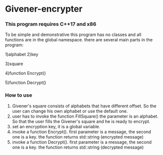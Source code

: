 # Givener-encrypter
### This program requires C++17 and x86

To be simple and demonstrative this program has no classes and all functions are in the global namespace.
there are several main parts in the program:

1)alphabet
2)key

3)square

4)function Encrypt()

5)function Decrypt()

### How to use
1) Givener's square consists of alphabets that have different offset. So the user can change his own alphabet or use the default one.
2) user has to invoke the function FillSquare() the parameter is an alphabet. So that the user fills the Givener's square and he is ready to encrypt.
3) set an encryption key, it is a global variable.
4) invoke a function Encrypt(). first parameter is a message, the second one is a key. the function returns std::string (encrypted message)
5) invoke a function Decrypt(). first parameter is a message, the second one is a key. the function returns std::string (decrypted message)
